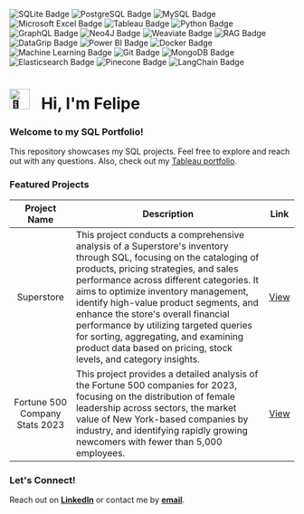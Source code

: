 ![SQLite Badge](https://img.shields.io/badge/sqlite-%23003B57.svg?&style=for-the-badge&logo=sqlite&logoColor=white)
![PostgreSQL Badge](https://img.shields.io/badge/postgresql-%23336791.svg?&style=for-the-badge&logo=postgresql&logoColor=white)
![MySQL Badge](https://img.shields.io/badge/mysql-%234479A1.svg?&style=for-the-badge&logo=mysql&logoColor=white)
![Microsoft Excel Badge](https://img.shields.io/badge/microsoft%20excel-%23217346.svg?&style=for-the-badge&logo=microsoft%20excel&logoColor=white)
![Tableau Badge](https://img.shields.io/badge/tableau-%23E97627.svg?&style=for-the-badge&logo=tableau&logoColor=white)
![Python Badge](https://img.shields.io/badge/python-3670A0?style=for-the-badge&logo=python&logoColor=ffdd54)
![GraphQL Badge](https://img.shields.io/badge/GraphQL-E10098?style=for-the-badge&logo=graphql&logoColor=white)
![Neo4J Badge](https://img.shields.io/badge/Neo4J-008CC1.svg?&style=for-the-badge&logo=neo4j&logoColor=white)
![Weaviate Badge](https://img.shields.io/badge/Weaviate-5B33D3.svg?&style=for-the-badge&logo=weaviate&logoColor=white)
![RAG Badge](https://img.shields.io/badge/RAG-276DC3.svg?&style=for-the-badge)
![DataGrip Badge](https://img.shields.io/badge/DataGrip-%23007ACC.svg?&style=for-the-badge&logo=datagrip&logoColor=white)
![Power BI Badge](https://img.shields.io/badge/Power%20BI-F2C811.svg?&style=for-the-badge&logo=powerbi&logoColor=black)
![Docker Badge](https://img.shields.io/badge/Docker-2496ED.svg?&style=for-the-badge&logo=docker&logoColor=white)
![Machine Learning Badge](https://img.shields.io/badge/Machine%20Learning-007ACC?style=for-the-badge&logo=azuredevops&logoColor=white)
![Git Badge](https://img.shields.io/badge/Git-F05032.svg?&style=for-the-badge&logo=git&logoColor=white)
![MongoDB Badge](https://img.shields.io/badge/MongoDB-47A248.svg?&style=for-the-badge&logo=mongodb&logoColor=white)
![Elasticsearch Badge](https://img.shields.io/badge/Elasticsearch-005571.svg?&style=for-the-badge&logo=elasticsearch&logoColor=white)
![Pinecone Badge](https://img.shields.io/badge/Pinecone-5E5C5C.svg?&style=for-the-badge&logo=pinecone&logoColor=white)
![LangChain Badge](https://img.shields.io/badge/LangChain-007ACC.svg?&style=for-the-badge&logo=langchain&logoColor=white)

# <picture><img src="https://fonts.gstatic.com/s/e/notoemoji/latest/1f44b/512.gif" alt="👋" width="36"></picture> &nbsp; Hi, I'm Felipe 

### Welcome to my SQL Portfolio!
This repository showcases my SQL projects. Feel free to explore and reach out with any questions. Also, check out my [Tableau portfolio](https://public.tableau.com/app/profile/felipe.meres/vizzes).

### Featured Projects

| Project Name | Description | Link |
|:------------:|-------------|:----:|
| Superstore                 | This project conducts a comprehensive analysis of a Superstore's inventory through SQL, focusing on the cataloging of products, pricing strategies, and sales performance across different categories. It aims to optimize inventory management, identify high-value product segments, and enhance the store's overall financial performance by utilizing targeted queries for sorting, aggregating, and examining product data based on pricing, stock levels, and category insights. | [View](./Superstore_Database.sql) |
| Fortune 500 Company Stats 2023               | This project provides a detailed analysis of the Fortune 500 companies for 2023, focusing on the distribution of female leadership across sectors, the market value of New York-based companies by industry, and identifying rapidly growing newcomers with fewer than 5,000 employees. | [View](./Fortune_500_Company_Stats_2023.sql) |

### Let's Connect!
Reach out on **[LinkedIn](https://www.linkedin.com/in/felipemeres)** or contact me by **[email](mailto:felipe@felipemeres.com)**.
